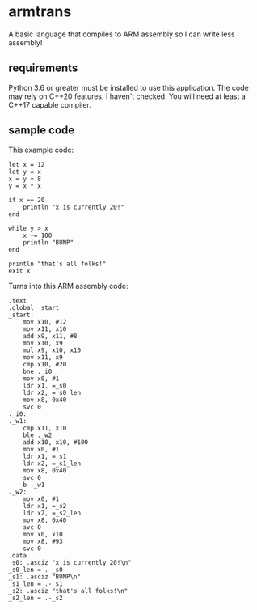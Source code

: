 # armtrans
A basic language that compiles to ARM assembly so I can write less assembly!

## requirements
Python 3.6 or greater must be installed to use this application.
The code may rely on C++20 features, I haven't checked. You will need at least a C++17 capable compiler.

## sample code
This example code:
```arm
let x = 12
let y = x
x = y + 8
y = x * x

if x == 20
    println "x is currently 20!"
end

while y > x
    x += 100
    println "BUNP"
end

println "that's all folks!"
exit x
```
Turns into this ARM assembly code:
```arm
.text
.global _start
_start:
    mov x10, #12
    mov x11, x10
    add x9, x11, #8
    mov x10, x9
    mul x9, x10, x10
    mov x11, x9
    cmp x10, #20
    bne ._i0
    mov x0, #1
    ldr x1, =_s0
    ldr x2, =_s0_len
    mov x8, 0x40
    svc 0
._i0:
._w1:
    cmp x11, x10
    ble ._w2
    add x10, x10, #100
    mov x0, #1
    ldr x1, =_s1
    ldr x2, =_s1_len
    mov x8, 0x40
    svc 0
    b ._w1
._w2:
    mov x0, #1
    ldr x1, =_s2
    ldr x2, =_s2_len
    mov x8, 0x40
    svc 0
    mov x0, x10
    mov x8, #93
    svc 0
.data
_s0: .asciz "x is currently 20!\n"
_s0_len = .-_s0
_s1: .asciz "BUNP\n"
_s1_len = .-_s1
_s2: .asciz "that's all folks!\n"
_s2_len = .-_s2
```
